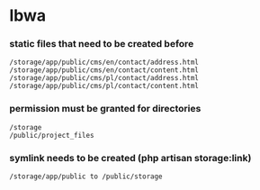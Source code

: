 # lbwa

### static files that need to be created before
```
/storage/app/public/cms/en/contact/address.html
/storage/app/public/cms/en/contact/content.html
/storage/app/public/cms/pl/contact/address.html
/storage/app/public/cms/pl/contact/content.html
```

### permission must be granted for directories
```
/storage
/public/project_files
```

### symlink needs to be created (php artisan storage:link)
```
/storage/app/public to /public/storage
```